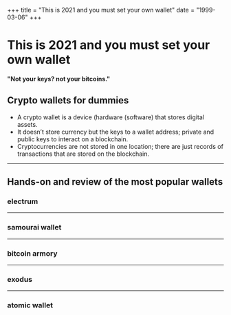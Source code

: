 +++
title = "This is 2021 and you must set your own wallet"
date = "1999-03-06"
+++



# This is 2021 and you must set your own wallet

**"Not your keys? not your bitcoins."**

## Crypto wallets for dummies
* A crypto wallet is a device (hardware (software) that stores digital assets.
* It doesn’t store currency but the keys to a wallet address; private and public keys to interact on a blockchain.
* Cryptocurrencies are not stored in one location; there are just records of transactions that are stored on the blockchain.


---
## Hands-on and review of the most popular wallets


### electrum


---

### samourai wallet


---

### bitcoin armory


---

### exodus


---

### atomic wallet